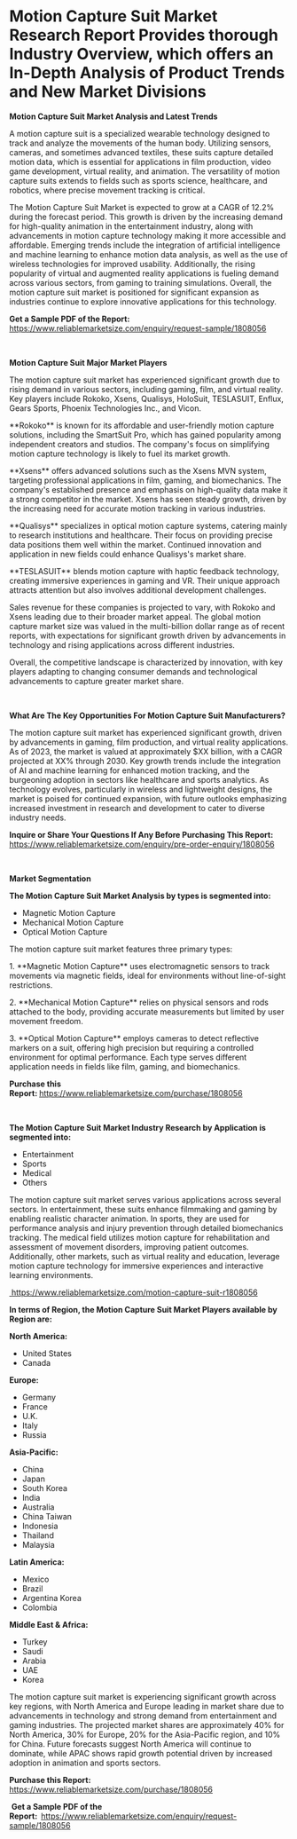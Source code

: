 <p><h1>Motion Capture Suit Market Research Report Provides thorough Industry Overview, which offers an In-Depth Analysis of Product Trends and New Market Divisions</h1></p><p><strong>Motion Capture Suit Market Analysis and Latest Trends</strong></p>
<p><p>A motion capture suit is a specialized wearable technology designed to track and analyze the movements of the human body. Utilizing sensors, cameras, and sometimes advanced textiles, these suits capture detailed motion data, which is essential for applications in film production, video game development, virtual reality, and animation. The versatility of motion capture suits extends to fields such as sports science, healthcare, and robotics, where precise movement tracking is critical.</p><p>The Motion Capture Suit Market is expected to grow at a CAGR of 12.2% during the forecast period. This growth is driven by the increasing demand for high-quality animation in the entertainment industry, along with advancements in motion capture technology making it more accessible and affordable. Emerging trends include the integration of artificial intelligence and machine learning to enhance motion data analysis, as well as the use of wireless technologies for improved usability. Additionally, the rising popularity of virtual and augmented reality applications is fueling demand across various sectors, from gaming to training simulations. Overall, the motion capture suit market is positioned for significant expansion as industries continue to explore innovative applications for this technology.</p></p>
<p><strong>Get a Sample PDF of the Report:&nbsp;</strong> <a href="https://www.reliablemarketsize.com/enquiry/request-sample/1808056?utm_campaign=2989&utm_medium=2&utm_source=Github&utm_content=ia&utm_term=15042025&utm_id=motion-capture-suit">https://www.reliablemarketsize.com/enquiry/request-sample/1808056</a></p>
<p>&nbsp;</p>
<p><strong>Motion Capture Suit Major Market Players</strong></p>
<p><p>The motion capture suit market has experienced significant growth due to rising demand in various sectors, including gaming, film, and virtual reality. Key players include Rokoko, Xsens, Qualisys, HoloSuit, TESLASUIT, Enflux, Gears Sports, Phoenix Technologies Inc., and Vicon.</p><p>**Rokoko** is known for its affordable and user-friendly motion capture solutions, including the SmartSuit Pro, which has gained popularity among independent creators and studios. The company's focus on simplifying motion capture technology is likely to fuel its market growth. </p><p>**Xsens** offers advanced solutions such as the Xsens MVN system, targeting professional applications in film, gaming, and biomechanics. The company's established presence and emphasis on high-quality data make it a strong competitor in the market. Xsens has seen steady growth, driven by the increasing need for accurate motion tracking in various industries.</p><p>**Qualisys** specializes in optical motion capture systems, catering mainly to research institutions and healthcare. Their focus on providing precise data positions them well within the market. Continued innovation and application in new fields could enhance Qualisys's market share.</p><p>**TESLASUIT** blends motion capture with haptic feedback technology, creating immersive experiences in gaming and VR. Their unique approach attracts attention but also involves additional development challenges. </p><p>Sales revenue for these companies is projected to vary, with Rokoko and Xsens leading due to their broader market appeal. The global motion capture market size was valued in the multi-billion dollar range as of recent reports, with expectations for significant growth driven by advancements in technology and rising applications across different industries.</p><p>Overall, the competitive landscape is characterized by innovation, with key players adapting to changing consumer demands and technological advancements to capture greater market share.</p></p>
<p>&nbsp;</p>
<p><strong>What Are The Key Opportunities For Motion Capture Suit Manufacturers?</strong></p>
<p><p>The motion capture suit market has experienced significant growth, driven by advancements in gaming, film production, and virtual reality applications. As of 2023, the market is valued at approximately $XX billion, with a CAGR projected at XX% through 2030. Key growth trends include the integration of AI and machine learning for enhanced motion tracking, and the burgeoning adoption in sectors like healthcare and sports analytics. As technology evolves, particularly in wireless and lightweight designs, the market is poised for continued expansion, with future outlooks emphasizing increased investment in research and development to cater to diverse industry needs.</p></p>
<p><strong>Inquire or Share Your Questions If Any Before Purchasing This Report:</strong> <a href="https://www.reliablemarketsize.com/enquiry/pre-order-enquiry/1808056?utm_campaign=2989&utm_medium=2&utm_source=Github&utm_content=ia&utm_term=15042025&utm_id=motion-capture-suit">https://www.reliablemarketsize.com/enquiry/pre-order-enquiry/1808056</a></p>
<p>&nbsp;</p>
<p><strong>Market Segmentation</strong></p>
<p><strong>The Motion Capture Suit Market Analysis by types is segmented into:</strong></p>
<p><ul><li>Magnetic Motion Capture</li><li>Mechanical Motion Capture</li><li>Optical Motion Capture</li></ul></p>
<p><p>The motion capture suit market features three primary types: </p><p>1. **Magnetic Motion Capture** uses electromagnetic sensors to track movements via magnetic fields, ideal for environments without line-of-sight restrictions. </p><p>2. **Mechanical Motion Capture** relies on physical sensors and rods attached to the body, providing accurate measurements but limited by user movement freedom. </p><p>3. **Optical Motion Capture** employs cameras to detect reflective markers on a suit, offering high precision but requiring a controlled environment for optimal performance. Each type serves different application needs in fields like film, gaming, and biomechanics.</p></p>
<p><strong>Purchase this Report:&nbsp;</strong><a href="https://www.reliablemarketsize.com/purchase/1808056?utm_campaign=2989&utm_medium=2&utm_source=Github&utm_content=ia&utm_term=15042025&utm_id=motion-capture-suit">https://www.reliablemarketsize.com/purchase/1808056</a></p>
<p>&nbsp;</p>
<p><strong>The Motion Capture Suit Market Industry Research by Application is segmented into:</strong></p>
<p><ul><li>Entertainment</li><li>Sports</li><li>Medical</li><li>Others</li></ul></p>
<p><p>The motion capture suit market serves various applications across several sectors. In entertainment, these suits enhance filmmaking and gaming by enabling realistic character animation. In sports, they are used for performance analysis and injury prevention through detailed biomechanics tracking. The medical field utilizes motion capture for rehabilitation and assessment of movement disorders, improving patient outcomes. Additionally, other markets, such as virtual reality and education, leverage motion capture technology for immersive experiences and interactive learning environments.</p></p>
<p><a href="https://www.reliablemarketsize.com/motion-capture-suit-r1808056?utm_campaign=2989&utm_medium=2&utm_source=Github&utm_content=ia&utm_term=15042025&utm_id=motion-capture-suit">&nbsp;https://www.reliablemarketsize.com/motion-capture-suit-r1808056</a></p>
<p><strong>In terms of Region, the Motion Capture Suit Market Players available by Region are:</strong></p>
<p>
    <p> <strong> North America: </strong>
        <ul>
            <li>United States</li>
            <li>Canada</li>
        </ul>
        </p> 
    <p> <strong> Europe: </strong>
        <ul>
            <li>Germany</li>
            <li>France</li>
            <li>U.K.</li>
            <li>Italy</li>
            <li>Russia</li>
        </ul>
        </p> 
    <p> <strong> Asia-Pacific: </strong>
        <ul>
            <li>China</li>
            <li>Japan</li>
            <li>South Korea</li>
            <li>India</li>
            <li>Australia</li>
            <li>China Taiwan</li>
            <li>Indonesia</li>
            <li>Thailand</li>
            <li>Malaysia</li>
        </ul>
        </p> 
    <p> <strong> Latin America: </strong>
        <ul>
            <li>Mexico</li>
            <li>Brazil</li>
            <li>Argentina Korea</li>
            <li>Colombia</li>
        </ul>
        </p> 
    <p> <strong> Middle East & Africa: </strong>
        <ul>
            <li>Turkey</li>
            <li>Saudi</li>
            <li>Arabia</li>
            <li>UAE</li>
            <li>Korea</li>
        </ul>
    </p>
    </p>
<p><p>The motion capture suit market is experiencing significant growth across key regions, with North America and Europe leading in market share due to advancements in technology and strong demand from entertainment and gaming industries. The projected market shares are approximately 40% for North America, 30% for Europe, 20% for the Asia-Pacific region, and 10% for China. Future forecasts suggest North America will continue to dominate, while APAC shows rapid growth potential driven by increased adoption in animation and sports sectors.</p></p>
<p><strong>Purchase this Report: </strong><a href="https://www.reliablemarketsize.com/purchase/1808056?utm_campaign=2989&utm_medium=2&utm_source=Github&utm_content=ia&utm_term=15042025&utm_id=motion-capture-suit">https://www.reliablemarketsize.com/purchase/1808056</a></p>
<p>&nbsp;<strong>Get a Sample PDF of the Report:&nbsp;&nbsp;</strong><a href="https://www.reliablemarketsize.com/enquiry/request-sample/1808056?utm_campaign=2989&utm_medium=2&utm_source=Github&utm_content=ia&utm_term=15042025&utm_id=motion-capture-suit">https://www.reliablemarketsize.com/enquiry/request-sample/1808056</a></p>
<p><strong></strong></p>
<p><p></p><p></p><p></p></p>